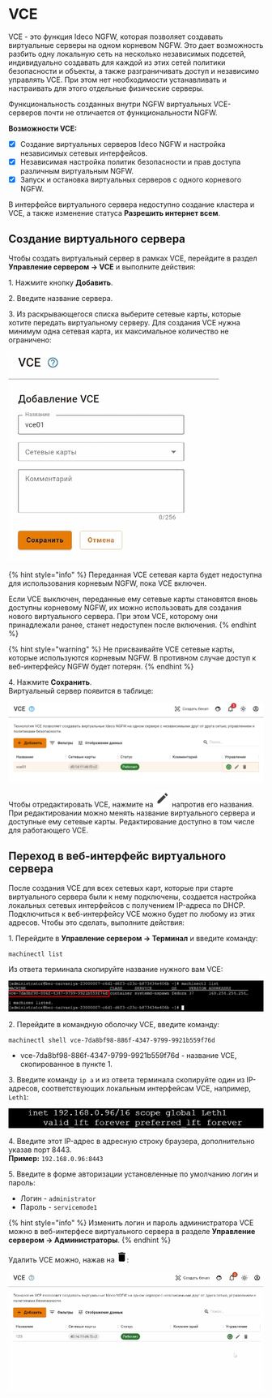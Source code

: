 # VCE

VCE - это функция Ideco NGFW, которая позволяет создавать виртуальные серверы на одном корневом NGFW. Это дает возможность разбить одну локальную сеть на несколько независимых подсетей, индивидуально создавать для каждой из этих сетей политики безопасности и объекты, а также разграничивать доступ и независимо управлять VCE. При этом нет необходимости устанавливать и настраивать для этого отдельные физические серверы. 

Функциональность созданных внутри NGFW виртуальных VCE-серверов почти не отличается от функциональности NGFW. 

**Возможности VCE:**

* [x] Создание виртуальных серверов Ideco NGFW и настройка независимых сетевых интерфейсов. 
* [x] Независимая настройка политик безопасности и прав доступа различным виртуальным NGFW. 
* [x] Запуск и остановка виртуальных серверов с одного корневого NGFW.

В интерфейсе виртуального сервера недоступно создание кластера и VCE, а также изменение статуса **Разрешить интернет всем**.

## Создание виртуального сервера

Чтобы создать виртуальный сервер в рамках VCE, перейдите в раздел **Управление сервером -> VCE** и выполните действия:

1\. Нажмите кнопку **Добавить**.

2\. Введите название сервера.

3\. Из раскрывающегося списка выберите сетевые карты, которые хотите передать виртуальному серверу. Для создания VCE нужна минимум одна сетевая карта, их максимальное количество не ограничено:

![](../../.gitbook/assets/vce1.gif)

{% hint style="info" %}
Переданная VCE сетевая карта будет недоступна для использования корневым NGFW, пока VCE включен.

Если VCE выключен, переданные ему сетевые карты становятся вновь доступны корневому NGFW, их можно использовать для создания нового виртуального сервера. При этом VCE, которому они принадлежали ранее, станет недоступен после включения. 
{% endhint %}

{% hint style="warning" %}
Не присваивайте VCE сетевые карты, которые используются корневым NGFW. В противном случае доступ к веб-интерфейсу NGFW будет потерян.
{% endhint %}

4\. Нажмите **Сохранить**.\
Виртуальный сервер появится в таблице:

![](../../.gitbook/assets/vce.png)

Чтобы отредактировать VCE, нажмите на ![](../../.gitbook/assets/icon-edit.png) напротив его названия. При редактировании можно менять название виртуального сервера и доступные ему сетевые карты. Редактирование доступно в том числе для работающего VCE.

## Переход в веб-интерфейс виртуального сервера

После создания VCE для всех сетевых карт, которые при старте виртуального сервера были к нему подключены, создается настройка локальных сетевых интерфейсов с получением IP-адреса по DHCP. Подключиться к веб-интерфейсу VCE можно будет по любому из этих адресов. Чтобы это сделать, выполните действия:

1\. Перейдите в **Управление сервером -> Терминал** и введите команду:

```
machinectl list
```
Из ответа терминала скопируйте название нужного вам VCE:

![](../../.gitbook/assets/vce1.png)

2\. Перейдите в командную оболочку VCE, введите команду:

```
machinectl shell vce-7da8bf98-886f-4347-9799-9921b559f76d
```
* vce-7da8bf98-886f-4347-9799-9921b559f76d - название VCE, скопированное в пункте 1.

3\. Введите команду `ip a` и из ответа терминала скопируйте один из IP-адресов, соответствующих локальным интерфейсам VCE, например, `Leth1`:

![](../../.gitbook/assets/vce2.png)

4\. Введите этот IP-адрес в адресную строку браузера, дополнительно указав порт 8443.\
**Пример:** `192.168.0.96:8443`

5\. Введите в форме авторизации установленные по умолчанию логин и пароль:
* Логин - `administrator`
* Пароль - `servicemode1`

{% hint style="info" %}
Изменить логин и пароль администратора VCE можно в веб-интерфесе виртуального сервера в разделе **Управление сервером -> Администраторы**.
{% endhint %}

Удалить VCE можно, нажав на ![](../../.gitbook/assets/delete_icon.png):

![](../../.gitbook/assets/vce.gif)

